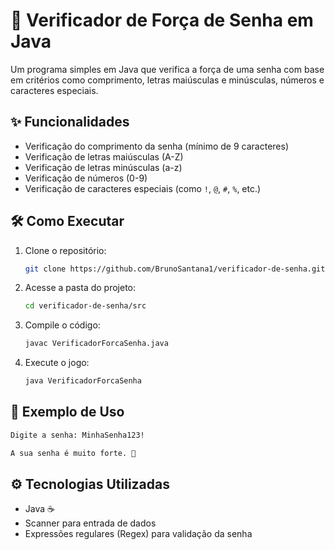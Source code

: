 # 🔐 Verificador de Força de Senha em Java

Um programa simples em Java que verifica a força de uma senha com base em critérios como comprimento, letras maiúsculas e minúsculas, números e caracteres especiais.

## ✨ Funcionalidades

- Verificação do comprimento da senha (mínimo de 9 caracteres)
- Verificação de letras maiúsculas (A-Z)
- Verificação de letras minúsculas (a-z)
- Verificação de números (0-9)
- Verificação de caracteres especiais (como `!`, `@`, `#`, `%`, etc.)

## 🛠️ Como Executar

1. Clone o repositório:
   ```bash
   git clone https://github.com/BrunoSantana1/verificador-de-senha.git
   ```
2. Acesse a pasta do projeto:
   ```bash
   cd verificador-de-senha/src
   ```
3. Compile o código:
   ```bash
   javac VerificadorForcaSenha.java
   ```
4. Execute o jogo:
   ```bash
   java VerificadorForcaSenha
   ```

## 🌟 Exemplo de Uso

```bash
Digite a senha: MinhaSenha123!

A sua senha é muito forte. 💪
```

## ⚙️ Tecnologias Utilizadas

- Java ☕
- Scanner para entrada de dados
- Expressões regulares (Regex) para validação da senha
